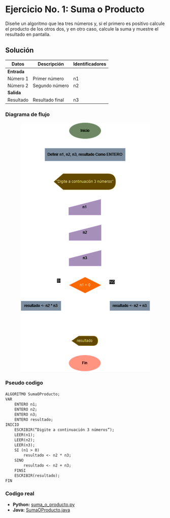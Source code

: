 # Ejercicio No. 1: Suma o Producto

Diseñe un algoritmo que lea tres números y, si el primero es positivo calcule el producto de los otros dos, y en otro caso, calcule la suma y muestre el resultado en pantalla.

## Solución

| **Datos**   | **Descripción** | **Identificadores** |
|-------------|-----------------|---------------------|
| **Entrada** |                 |                     |
| Número 1    | Primer número   | n1                  |
| Número 2    | Segundo número  | n2                  |
| **Salida**  |                 |                     |
| Resultado   | Resultado final | n3                  |

### Diagrama de flujo

<p align="center">
  <img src="./diagrama_flujo.png" alt="Diagrama de flujo ejercicio no.1">
</p>

### Pseudo codigo

```
ALGORITMO SumaOProducto;
VAR
	ENTERO n1;
	ENTERO n2;
	ENTERO n3;
	ENTERO resultado;
INICIO
	ESCRIBIR(“Digite a continuación 3 números”);
	LEER(n1);
	LEER(n2);
	LEER(n3);
	SI (n1 > 0)
		resultado <- n2 * n3;
	SINO
		resultado <- n2 + n3;
	FINSI
	ESCRIBIR(resultado);
FIN
```

### Codigo real

- **Python:** [suma_o_producto.py](./suma_o_producto.py)
- **Java:** [SumaOProducto.java](./SumaOProducto.java)
